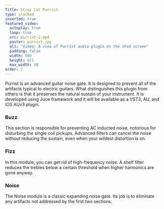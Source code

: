```yaml
---
Title: Stray Cat Purrist
type: stacked
inverted: true
featured_video:
  autoplay: true
  loop: true
  src: purrist-2.mp4
  poster: purrist.jpg
  alt: "Video: A view of Purrist audio plugin on the iPad screen"
  padding: false
  width: 960
  height: 671
  max_width: 48
order: 1
---
```


Purrist is an advanced guitar noise gate. It is designed to prevent all of the artifacts typical to electric guitars. What distinguishes this plugin from others is that it preserves the natural sustain of your instrument. It is developed using Juce framework and it will be available as a VST3, AU, and iOS AUv3 plugin.

### Buzz

This section is responsible for preventing AC inducted noise, notorious for disturbing the single coil pickups. Advanced filters can cancel the noise without reducing the sustain, even when your wildest distortion is on.

### Fizz

In this module, you can get rid of high-frequency noise. A shelf filter reduces the trebles below a certain threshold when higher harmonics are gone anyway.

### Noise

The Noise module is a classic expanding noise gate. Its job is to eliminate any artifacts not addressed by the first two sections.
